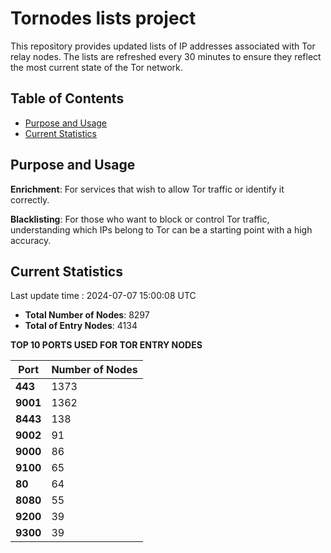 # Tornodes lists project

This repository provides updated lists of IP addresses associated with Tor relay nodes. The lists are refreshed every 30 minutes to ensure they reflect the most current state of the Tor network.

## Table of Contents

- [Purpose and Usage](#purpose-and-usage)
- [Current Statistics](#current-statistics)


## Purpose and Usage

**Enrichment**: For services that wish to allow Tor traffic or identify it correctly.

**Blacklisting**: For those who want to block or control Tor traffic, understanding which IPs belong to Tor can be a starting point with a high accuracy.

## Current Statistics

Last update time : 2024-07-07 15:00:08 UTC

- **Total Number of Nodes**: 8297
- **Total of Entry Nodes**: 4134

**TOP 10 PORTS USED FOR TOR ENTRY NODES**

| **Port** | **Number of Nodes** |
|------|-----------------|
| **443**   | 1373  |
| **9001**   | 1362  |
| **8443**   | 138  |
| **9002**   | 91  |
| **9000**   | 86  |
| **9100**   | 65  |
| **80**   | 64  |
| **8080**   | 55  |
| **9200**   | 39  |
| **9300**   | 39  |

